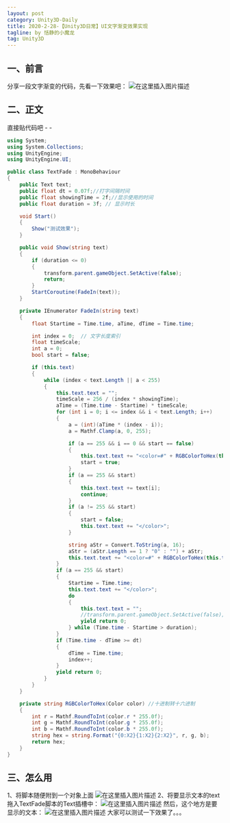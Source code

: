 ```yaml
---
layout: post
category: Unity3D-Daily
title: 2020-2-28-【Unity3D日常】UI文字渐变效果实现
tagline: by 恬静的小魔龙
tag: Unity3D
---
```


## 一、前言
分享一段文字渐变的代码，先看一下效果吧：
![在这里插入图片描述](https://img-blog.csdnimg.cn/20190919172557838.gif)

## 二、正文
直接贴代码吧 - -

```csharp
using System;
using System.Collections;
using UnityEngine;
using UnityEngine.UI;

public class TextFade : MonoBehaviour
{
    public Text text;
    public float dt = 0.07f;//打字间隔时间
    public float showingTime = 2f;//显示使用的时间
    public float duration = 3f; // 显示时长

    void Start()
    {
        Show("测试效果");
    }

    public void Show(string text)
    {
        if (duration <= 0)
        {
            transform.parent.gameObject.SetActive(false);
            return;
        }
        StartCoroutine(FadeIn(text));
    }

    private IEnumerator FadeIn(string text)
    {
        float Startime = Time.time, aTime, dTime = Time.time;

        int index = 0;  // 文字长度索引
        float timeScale;
        int a = 0;
        bool start = false;

        if (this.text)
        {
            while (index < text.Length || a < 255)
            {
                this.text.text = "";
                timeScale = 256 / (index * showingTime);
                aTime = (Time.time - Startime) * timeScale;
                for (int i = 0; i <= index && i < text.Length; i++)
                {
                    a = (int)(aTime * (index - i));
                    a = Mathf.Clamp(a, 0, 255);

                    if (a == 255 && i == 0 && start == false)
                    {
                        this.text.text += "<color=#" + RGBColorToHex(this.text.color) + "ff>";
                        start = true;
                    }
                    if (a == 255 && start)
                    {
                        this.text.text += text[i];
                        continue;
                    }
                    if (a != 255 && start)
                    {
                        start = false;
                        this.text.text += "</color>";
                    }

                    string aStr = Convert.ToString(a, 16);
                    aStr = (aStr.Length == 1 ? "0" : "") + aStr;
                    this.text.text += "<color=#" + RGBColorToHex(this.text.color) + aStr + ">" + text[i] + "</color>";
                }
                if (a == 255 && start)
                {
                    Startime = Time.time;
                    this.text.text += "</color>";
                    do
                    {
                        this.text.text = "";
                        //transform.parent.gameObject.SetActive(false);
                        yield return 0;
                    } while (Time.time - Startime > duration);
                }
                if (Time.time - dTime >= dt)
                {
                    dTime = Time.time;
                    index++;
                }
                yield return 0;
            }
        }
    }

    private string RGBColorToHex(Color color) //十进制转十六进制
    {
        int r = Mathf.RoundToInt(color.r * 255.0f);
        int g = Mathf.RoundToInt(color.g * 255.0f);
        int b = Mathf.RoundToInt(color.b * 255.0f);
        string hex = string.Format("{0:X2}{1:X2}{2:X2}", r, g, b);
        return hex;
    }
}
```

## 三、怎么用
1、将脚本随便附到一个对象上面
![在这里插入图片描述](https://img-blog.csdnimg.cn/20190919172724654.png)
2、将要显示文本的text拖入TextFade脚本的Text插槽中：
![在这里插入图片描述](https://img-blog.csdnimg.cn/2019091917281011.png?x-oss-process=image/watermark,type_ZmFuZ3poZW5naGVpdGk,shadow_10,text_aHR0cHM6Ly9ibG9nLmNzZG4ubmV0L3E3NjQ0MjQ1Njc=,size_16,color_FFFFFF,t_70)
然后，这个地方是要显示的文本：
![在这里插入图片描述](https://img-blog.csdnimg.cn/20190919172842424.png)
大家可以测试一下效果了。。。
